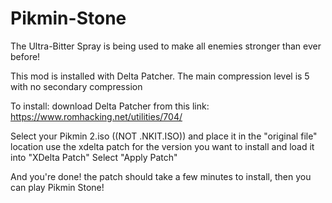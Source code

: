 # Pikmin-Stone
The Ultra-Bitter Spray is being used to make all enemies stronger than ever before!

This mod is installed with Delta Patcher. The main compression level is 5 with no secondary compression

To install:
download Delta Patcher from this link: https://www.romhacking.net/utilities/704/

Select your Pikmin 2.iso ((NOT .NKIT.ISO)) and place it in the "original file" location
use the xdelta patch for the version you want to install and load it into "XDelta Patch"
Select "Apply Patch"

And you're done! the patch should take a few minutes to install, then you can play Pikmin Stone!
